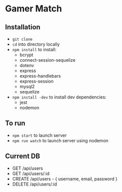 # Gamer Match

## Installation

- `git clone`
- `cd` into directory locally
- `npm install` to install:
  - bcrypt
  - connect-session-sequelize
  - dotenv
  - express
  - express-handlebars
  - express-session
  - mysql2
  - sequelize
- `npm install -dev` to install dev dependencies:
  - jest
  - nodemon

## To run

- `npm start` to launch server
- `npm run watch` to launch server using nodemon

## Current DB

- GET /api/users
- GET /api/users/:id
- CREATE /api/users - { username, email, password }
- DELETE /api/users/:id
